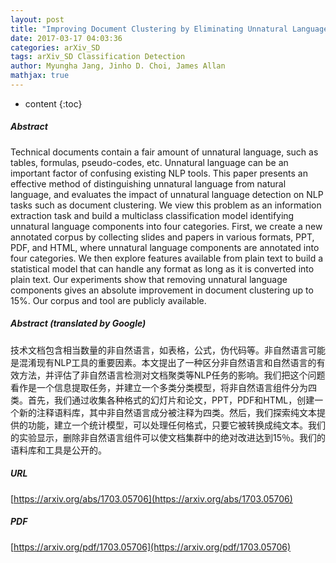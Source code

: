```yaml
---
layout: post
title: "Improving Document Clustering by Eliminating Unnatural Language"
date: 2017-03-17 04:03:36
categories: arXiv_SD
tags: arXiv_SD Classification Detection
author: Myungha Jang, Jinho D. Choi, James Allan
mathjax: true
---
```


* content
{:toc}

##### Abstract
Technical documents contain a fair amount of unnatural language, such as tables, formulas, pseudo-codes, etc. Unnatural language can be an important factor of confusing existing NLP tools. This paper presents an effective method of distinguishing unnatural language from natural language, and evaluates the impact of unnatural language detection on NLP tasks such as document clustering. We view this problem as an information extraction task and build a multiclass classification model identifying unnatural language components into four categories. First, we create a new annotated corpus by collecting slides and papers in various formats, PPT, PDF, and HTML, where unnatural language components are annotated into four categories. We then explore features available from plain text to build a statistical model that can handle any format as long as it is converted into plain text. Our experiments show that removing unnatural language components gives an absolute improvement in document clustering up to 15%. Our corpus and tool are publicly available.

##### Abstract (translated by Google)
技术文档包含相当数量的非自然语言，如表格，公式，伪代码等。非自然语言可能是混淆现有NLP工具的重要因素。本文提出了一种区分非自然语言和自然语言的有效方法，并评估了非自然语言检测对文档聚类等NLP任务的影响。我们把这个问题看作是一个信息提取任务，并建立一个多类分类模型，将非自然语言组件分为四类。首先，我们通过收集各种格式的幻灯片和论文，PPT，PDF和HTML，创建一个新的注释语料库，其中非自然语言成分被注释为四类。然后，我们探索纯文本提供的功能，建立一个统计模型，可以处理任何格式，只要它被转换成纯文本。我们的实验显示，删除非自然语言组件可以使文档集群中的绝对改进达到15％。我们的语料库和工具是公开的。

##### URL
[https://arxiv.org/abs/1703.05706](https://arxiv.org/abs/1703.05706)

##### PDF
[https://arxiv.org/pdf/1703.05706](https://arxiv.org/pdf/1703.05706)

